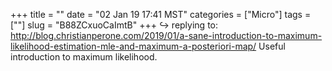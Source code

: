 +++
title = ""
date = "02 Jan 19 17:41 MST"
categories = ["Micro"]
tags = [""]
slug = "B88ZCxuoCaImtB"
+++
↪️ replying to: http://blog.christianperone.com/2019/01/a-sane-introduction-to-maximum-likelihood-estimation-mle-and-maximum-a-posteriori-map/
Useful introduction to maximum likelihood.
